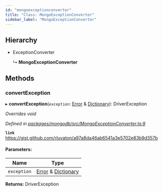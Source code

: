 ```yaml
---
id: "mongoexceptionconverter"
title: "Class: MongoExceptionConverter"
sidebar_label: "MongoExceptionConverter"
---
```


## Hierarchy

* ExceptionConverter

  ↳ **MongoExceptionConverter**

## Methods

### convertException

▸ **convertException**(`exception`: [Error](driverexception.md#error) & [Dictionary](../index.md#dictionary)): DriverException

*Overrides void*

*Defined in [packages/mongodb/src/MongoExceptionConverter.ts:9](https://github.com/mikro-orm/mikro-orm/blob/4249b052e/packages/mongodb/src/MongoExceptionConverter.ts#L9)*

**`link`** https://gist.github.com/rluvaton/a97a8da46ab6541a3e5702e83b9d357b

#### Parameters:

Name | Type |
------ | ------ |
`exception` | [Error](driverexception.md#error) & [Dictionary](../index.md#dictionary) |

**Returns:** DriverException
